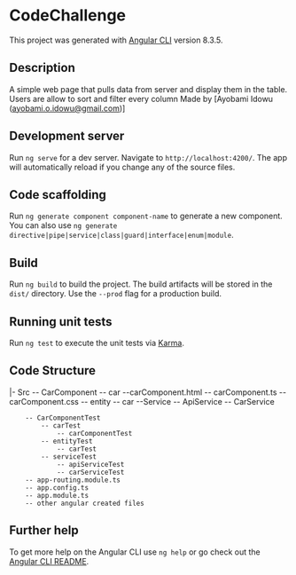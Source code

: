 # CodeChallenge

This project was generated with [Angular CLI](https://github.com/angular/angular-cli) version 8.3.5.

## Description

A simple web page that pulls data from server and display them in the table. Users 	are allow to sort and filter every column
Made by [Ayobami Idowu (ayobami.o.idowu@gmail.com)]

## Development server

Run `ng serve` for a dev server. Navigate to `http://localhost:4200/`. The app will automatically reload if you change any of the source files.

## Code scaffolding

Run `ng generate component component-name` to generate a new component. You can also use `ng generate directive|pipe|service|class|guard|interface|enum|module`.

## Build

Run `ng build` to build the project. The build artifacts will be stored in the `dist/` directory. Use the `--prod` flag for a production build.

## Running unit tests

Run `ng test` to execute the unit tests via [Karma](https://karma-runner.github.io).

## Code Structure

  |- Src
		-- CarComponent
			-- car
				--carComponent.html
				-- carComponent.ts
				-- carComponent.css
			-- entity
				-- car
			--Service
				-- ApiService
				-- CarService

		-- CarComponentTest
			-- carTest
				-- carComponentTest
			-- entityTest
				-- carTest
			-- serviceTest
				-- apiServiceTest
				-- carServiceTest
		-- app-routing.module.ts
		-- app.config.ts
		-- app.module.ts
		-- other angular created files

## Further help

To get more help on the Angular CLI use `ng help` or go check out the [Angular CLI README](https://github.com/angular/angular-cli/blob/master/README.md).
